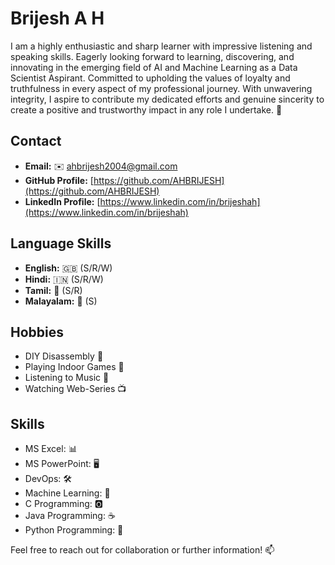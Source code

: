 # Brijesh A H
I am a highly enthusiastic and sharp learner with impressive listening and speaking skills. Eagerly looking forward to learning, discovering, and innovating in the emerging field of AI and Machine Learning as a Data Scientist Aspirant. Committed to upholding the values of loyalty and truthfulness in every aspect of my professional journey. With unwavering integrity, I aspire to contribute my dedicated efforts and genuine sincerity to create a positive and trustworthy impact in any role I undertake. 🚀

## Contact
- **Email:** ✉️ ahbrijesh2004@gmail.com
- **GitHub Profile:** [https://github.com/AHBRIJESH](https://github.com/AHBRIJESH)
- **LinkedIn Profile:** [https://www.linkedin.com/in/brijeshah](https://www.linkedin.com/in/brijeshah)

## Language Skills
- **English:** 🇬🇧 (S/R/W)
- **Hindi:** 🇮🇳 (S/R/W)
- **Tamil:** 🌴 (S/R)
- **Malayalam:** 🌴 (S)

## Hobbies
- DIY Disassembly 🔧
- Playing Indoor Games 🎲
- Listening to Music 🎵
- Watching Web-Series 📺

## Skills
- MS Excel: 📊
- MS PowerPoint: 🖥️
- DevOps: 🛠️
- Machine Learning: 🤖
- C Programming: 🅾️
- Java Programming: ☕
- Python Programming: 🐍

Feel free to reach out for collaboration or further information! 📫
